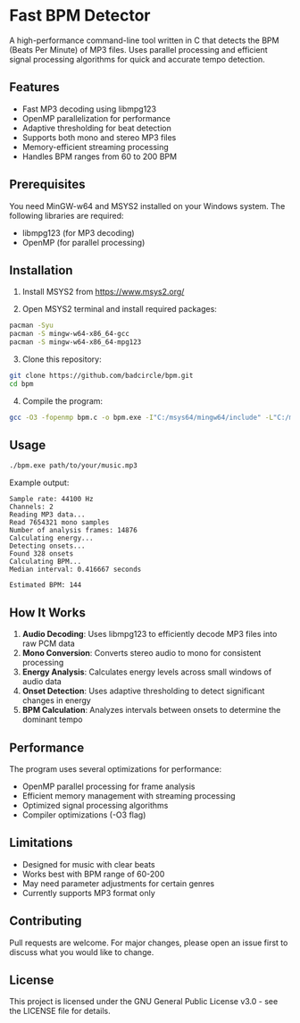 # Fast BPM Detector

A high-performance command-line tool written in C that detects the BPM (Beats Per Minute) of MP3 files. Uses parallel processing and efficient signal processing algorithms for quick and accurate tempo detection.

## Features

- Fast MP3 decoding using libmpg123
- OpenMP parallelization for performance
- Adaptive thresholding for beat detection
- Supports both mono and stereo MP3 files
- Memory-efficient streaming processing
- Handles BPM ranges from 60 to 200 BPM

## Prerequisites

You need MinGW-w64 and MSYS2 installed on your Windows system. The following libraries are required:

- libmpg123 (for MP3 decoding)
- OpenMP (for parallel processing)

## Installation

1. Install MSYS2 from https://www.msys2.org/

2. Open MSYS2 terminal and install required packages:
```bash
pacman -Syu
pacman -S mingw-w64-x86_64-gcc
pacman -S mingw-w64-x86_64-mpg123
```

3. Clone this repository:
```bash
git clone https://github.com/badcircle/bpm.git
cd bpm
```

4. Compile the program:
```bash
gcc -O3 -fopenmp bpm.c -o bpm.exe -I"C:/msys64/mingw64/include" -L"C:/msys64/mingw64/lib" -lmpg123
```

## Usage

```bash
./bpm.exe path/to/your/music.mp3
```

Example output:
```
Sample rate: 44100 Hz
Channels: 2
Reading MP3 data...
Read 7654321 mono samples
Number of analysis frames: 14876
Calculating energy...
Detecting onsets...
Found 328 onsets
Calculating BPM...
Median interval: 0.416667 seconds

Estimated BPM: 144
```

## How It Works

1. **Audio Decoding**: Uses libmpg123 to efficiently decode MP3 files into raw PCM data
2. **Mono Conversion**: Converts stereo audio to mono for consistent processing
3. **Energy Analysis**: Calculates energy levels across small windows of audio data
4. **Onset Detection**: Uses adaptive thresholding to detect significant changes in energy
5. **BPM Calculation**: Analyzes intervals between onsets to determine the dominant tempo

## Performance

The program uses several optimizations for performance:
- OpenMP parallel processing for frame analysis
- Efficient memory management with streaming processing
- Optimized signal processing algorithms
- Compiler optimizations (-O3 flag)

## Limitations

- Designed for music with clear beats
- Works best with BPM range of 60-200
- May need parameter adjustments for certain genres
- Currently supports MP3 format only

## Contributing

Pull requests are welcome. For major changes, please open an issue first to discuss what you would like to change.

## License

This project is licensed under the GNU General Public License v3.0 - see the LICENSE file for details.